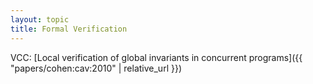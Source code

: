```yaml
---
layout: topic
title: Formal Verification
---
```


VCC: [Local verification of global invariants in concurrent programs]({{ "papers/cohen:cav:2010" | relative_url }})
